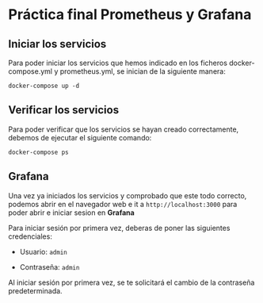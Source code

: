 # Práctica final Prometheus y Grafana

## Iniciar los servicios

Para poder iniciar los servicios que hemos indicado en los ficheros docker-compose.yml y prometheus.yml, se inician de la siguiente manera:

``` docker-compose up -d ```

## Verificar los servicios

Para poder verificar que los servicios se hayan creado correctamente, debemos de ejecutar el siguiente comando:

``` docker-compose ps ```

## Grafana

Una vez ya iniciados los servicios y comprobado que este todo correcto, podemos abrir en el navegador web e it a ```http://localhost:3000``` para poder abrir e iniciar sesion en **Grafana**

Para iniciar sesión por primera vez, deberas de poner las siguientes credenciales:

- Usuario: ```admin```

- Contraseña: ```admin```

Al iniciar sesión por primera vez, se te solicitará el cambio de la contraseña predeterminada.
